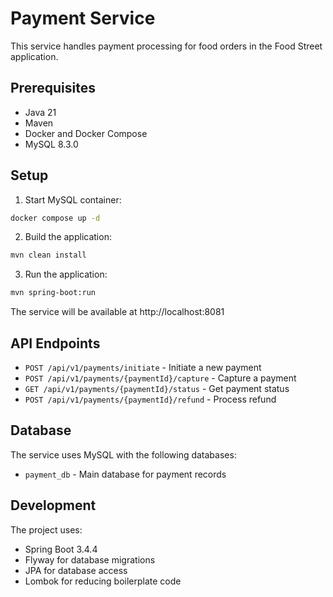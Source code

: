 # Payment Service

This service handles payment processing for food orders in the Food Street application.

## Prerequisites

- Java 21
- Maven
- Docker and Docker Compose
- MySQL 8.3.0

## Setup

1. Start MySQL container:
```bash
docker compose up -d
```

2. Build the application:
```bash
mvn clean install
```

3. Run the application:
```bash
mvn spring-boot:run
```

The service will be available at http://localhost:8081

## API Endpoints

- `POST /api/v1/payments/initiate` - Initiate a new payment
- `POST /api/v1/payments/{paymentId}/capture` - Capture a payment
- `GET /api/v1/payments/{paymentId}/status` - Get payment status
- `POST /api/v1/payments/{paymentId}/refund` - Process refund

## Database

The service uses MySQL with the following databases:
- `payment_db` - Main database for payment records

## Development

The project uses:
- Spring Boot 3.4.4
- Flyway for database migrations
- JPA for database access
- Lombok for reducing boilerplate code 